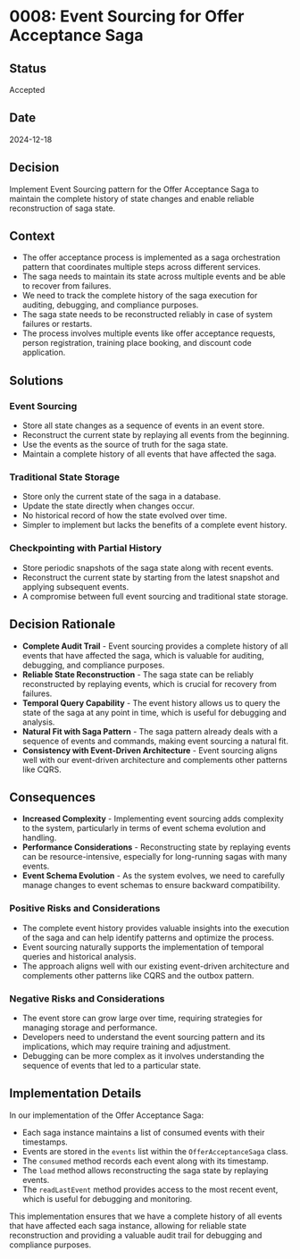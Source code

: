 # 0008: Event Sourcing for Offer Acceptance Saga

## Status

Accepted

## Date

2024-12-18

## Decision

Implement Event Sourcing pattern for the Offer Acceptance Saga to maintain the complete history of state changes and enable reliable reconstruction of saga state.

## Context

* The offer acceptance process is implemented as a saga orchestration pattern that coordinates multiple steps across different services.
* The saga needs to maintain its state across multiple events and be able to recover from failures.
* We need to track the complete history of the saga execution for auditing, debugging, and compliance purposes.
* The saga state needs to be reconstructed reliably in case of system failures or restarts.
* The process involves multiple events like offer acceptance requests, person registration, training place booking, and discount code application.

## Solutions

### Event Sourcing

* Store all state changes as a sequence of events in an event store.
* Reconstruct the current state by replaying all events from the beginning.
* Use the events as the source of truth for the saga state.
* Maintain a complete history of all events that have affected the saga.

### Traditional State Storage

* Store only the current state of the saga in a database.
* Update the state directly when changes occur.
* No historical record of how the state evolved over time.
* Simpler to implement but lacks the benefits of a complete event history.

### Checkpointing with Partial History

* Store periodic snapshots of the saga state along with recent events.
* Reconstruct the current state by starting from the latest snapshot and applying subsequent events.
* A compromise between full event sourcing and traditional state storage.

## Decision Rationale

* **Complete Audit Trail** - Event sourcing provides a complete history of all events that have affected the saga, which is valuable for auditing, debugging, and compliance purposes.
* **Reliable State Reconstruction** - The saga state can be reliably reconstructed by replaying events, which is crucial for recovery from failures.
* **Temporal Query Capability** - The event history allows us to query the state of the saga at any point in time, which is useful for debugging and analysis.
* **Natural Fit with Saga Pattern** - The saga pattern already deals with a sequence of events and commands, making event sourcing a natural fit.
* **Consistency with Event-Driven Architecture** - Event sourcing aligns well with our event-driven architecture and complements other patterns like CQRS.

## Consequences

* **Increased Complexity** - Implementing event sourcing adds complexity to the system, particularly in terms of event schema evolution and handling.
* **Performance Considerations** - Reconstructing state by replaying events can be resource-intensive, especially for long-running sagas with many events.
* **Event Schema Evolution** - As the system evolves, we need to carefully manage changes to event schemas to ensure backward compatibility.

### Positive Risks and Considerations

* The complete event history provides valuable insights into the execution of the saga and can help identify patterns and optimize the process.
* Event sourcing naturally supports the implementation of temporal queries and historical analysis.
* The approach aligns well with our existing event-driven architecture and complements other patterns like CQRS and the outbox pattern.

### Negative Risks and Considerations

* The event store can grow large over time, requiring strategies for managing storage and performance.
* Developers need to understand the event sourcing pattern and its implications, which may require training and adjustment.
* Debugging can be more complex as it involves understanding the sequence of events that led to a particular state.

## Implementation Details

In our implementation of the Offer Acceptance Saga:

* Each saga instance maintains a list of consumed events with their timestamps.
* Events are stored in the `events` list within the `OfferAcceptanceSaga` class.
* The `consumed` method records each event along with its timestamp.
* The `load` method allows reconstructing the saga state by replaying events.
* The `readLastEvent` method provides access to the most recent event, which is useful for debugging and monitoring.

This implementation ensures that we have a complete history of all events that have affected each saga instance, allowing for reliable state reconstruction and providing a valuable audit trail for debugging and compliance purposes.